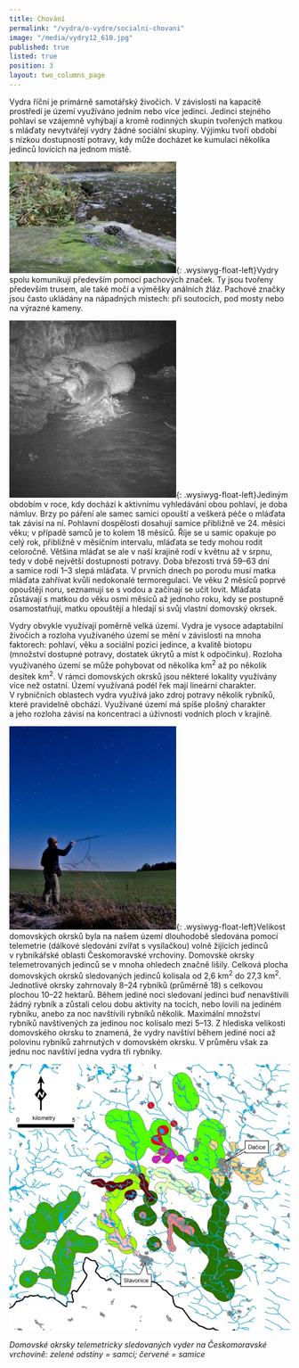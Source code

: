 ```yaml
---
title: Chování
permalink: "/vydra/o-vydre/socialni-chovani"
image: "/media/vydry12_610.jpg"
published: true
listed: true
position: 3
layout: two_columns_page
---
```

Vydra říční je primárně samotářský živočich. V závislosti na kapacitě
prostředí je území využíváno jedním nebo více jedinci. Jedinci stejného
pohlaví se vzájemně vyhýbají a kromě rodinných skupin tvořených matkou
s mláďaty nevytvářejí vydry žádné sociální skupiny. Výjimku tvoří období
s nízkou dostupností potravy, kdy může docházet ke kumulaci několika
jedinců lovících na jednom místě.

![](/media/IMG_6402_300.JPG){: .wysiwyg-float-left}Vydry spolu
komunikují především pomocí pachových značek. Ty jsou tvořeny především
trusem, ale také močí a výměšky análních žláz. Pachové značky jsou často
ukládány na nápadných místech: při soutocích, pod mosty nebo na výrazné
kameny.

<div class="clearfix"></div>

![](/media/obrazek_3a_300.jpg){: .wysiwyg-float-left}Jediným obdobím
v roce, kdy dochází k aktivnímu vyhledávání obou pohlaví, je doba
námluv. Brzy po páření ale samec samici opouští a veškerá péče o mláďata
tak závisí na ní. Pohlavní dospělosti dosahují samice přibližně ve
24. měsíci věku; v případě samců je to kolem 18 měsíců. Říje se u samic
opakuje po celý rok, přibližně v měsíčním intervalu, mláďata se tedy
mohou rodit celoročně. Většina mláďat se ale v naší krajině rodí
v květnu až v srpnu, tedy v době největší dostupnosti potravy. Doba
březosti trvá 59–63 dní a samice rodí 1–3 slepá mláďata. V prvních dnech
po porodu musí matka mláďata zahřívat kvůli nedokonalé termoregulaci. Ve
věku 2 měsíců poprvé opouštějí noru, seznamují se s vodou a začínají se
učit lovit. Mláďata zůstávají s matkou do věku osmi měsíců až jednoho
roku, kdy se postupně osamostatňují, matku opouštějí a hledají si svůj
vlastní domovský okrsek.

Vydry obvykle využívají poměrně velká území. Vydra je vysoce adaptabilní
živočich a rozloha využívaného území se mění v závislosti na mnoha
faktorech: pohlaví, věku a sociální pozici jedince, a kvalitě biotopu
(množství dostupné potravy, dostatek úkrytů a míst k odpočinku). Rozloha
využívaného území se může pohybovat od několika km<sup>2</sup> až po
několik desítek km<sup>2</sup>. V rámci domovských okrsků jsou některé
lokality využívány více než ostatní. Území využívaná podél řek mají
lineární charakter. V rybničních oblastech vydra využívá jako zdroj
potravy několik rybníků, které pravidelně obchází. Využívané území má
spíše plošný charakter a jeho rozloha závisí na koncentraci a úživnosti
vodních ploch v krajině.

![](/media/telem_300.JPG){: .wysiwyg-float-left}Velikost domovských
okrsků byla na našem území dlouhodobě sledována pomocí telemetrie
(dálkové sledování zvířat s vysílačkou) volně žijících jedinců
v rybníkářské oblasti Českomoravské vrchoviny. Domovské okrsky
telemetrovaných jedinců se v mnoha ohledech značně lišily. Celková
plocha domovských okrsků sledovaných jedinců kolísala od
2,6 km<sup>2</sup> do 27,3 km<sup>2</sup>. Jednotlivé okrsky zahrnovaly
8–24 rybníků (průměrně 18) s celkovou plochou 10–22 hektarů. Během
jediné noci sledovaní jedinci buď nenavštívili žádný rybník a zůstali
celou dobu aktivity na tocích, nebo lovili na jediném rybníku, anebo za
noc navštívili rybníků několik. Maximální množství rybníků navštívených
za jedinou noc kolísalo mezi 5–13. Z hlediska velikosti domovského
okrsku to znamená, že vydry navštíví během jediné noci až polovinu
rybníků zahrnutých v domovském okrsku. V průměru však za jednu noc
navštíví jedna vydra tři rybníky.

<div class="clearfix"></div>

![](/media/obrazek_2_610.jpg)

*Domovské okrsky telemetricky sledovaných vyder na Českomoravské
vrchovině: zelené odstíny = samci; červené = samice*
